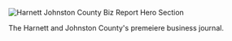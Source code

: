 ![Harnett Johnston County Biz Report Hero Section](public/images/hj-biz-report-hero.jpg)

The Harnett and Johnston County's premeiere business journal.